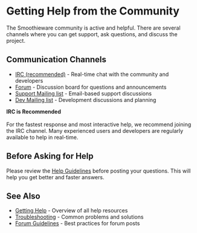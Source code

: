 # Getting Help from the Community

The Smoothieware community is active and helpful. There are several channels where you can get support, ask questions, and discuss the project.

## Communication Channels

- [IRC (recommended)](irc) - Real-time chat with the community and developers
- [Forum](https://forum.makerforums.info/c/controllers/smoothie/) - Discussion board for questions and announcements
- [Support Mailing list](http://groups.google.com/group/smoothieware-support) - Email-based support discussions
- [Dev Mailing list](http://groups.google.com/group/smoothie-dev) - Development discussions and planning

<sl-alert variant="primary" open>
  <sl-icon slot="icon" name="chat-dots"></sl-icon>
  <strong>IRC is Recommended</strong>
  <br><br>
  For the fastest response and most interactive help, we recommend joining the IRC channel. Many experienced users and developers are regularly available to help in real-time.
</sl-alert>

## Before Asking for Help

Please review the [Help Guidelines](help-guidelines) before posting your questions. This will help you get better and faster answers.

## See Also

- [Getting Help](getting-help) - Overview of all help resources
- [Troubleshooting](troubleshooting) - Common problems and solutions
- [Forum Guidelines](forum-guidelines) - Best practices for forum posts
